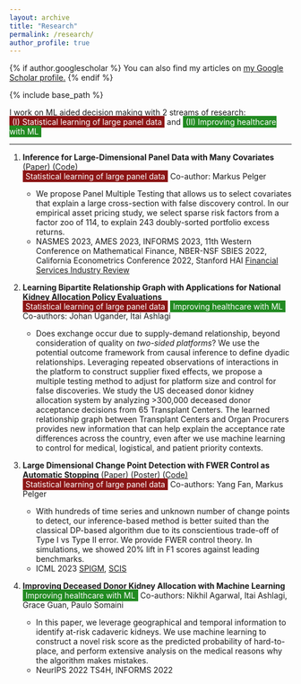 ```yaml
---
layout: archive
title: "Research"
permalink: /research/
author_profile: true
---
```


{% if author.googlescholar %}
  You can also find my articles on <u><a href="{{author.googlescholar}}">my Google Scholar profile</a>.</u>
{% endif %}

{% include base_path %}

I work on ML aided decision making with 2 streams of research:<br>
<span style="background-color: rgb(140, 21, 21);  color: white; padding: 2px 5px;">(I) Statistical learning of large panel data</span> and <span style="background-color: #228B22; color: white; padding: 2px 5px;">(II) Improving healthcare with ML</span>

------

1. **Inference for Large-Dimensional Panel Data with Many Covariates** [(Paper)](https://papers.ssrn.com/sol3/papers.cfm?abstract_id=4315891) [(Code)](https://github.com/jiachzou/panel_multiple_testing) <br>
	<span style="background-color: rgb(140, 21, 21);  color: white; padding: 2px 5px;"> Statistical learning of large panel data</span> Co-author: Markus Pelger <br>
    - We propose Panel Multiple Testing that allows us to select covariates that explain a large cross-section with false discovery control. In our empirical asset pricing study, we select sparse risk factors from a factor zoo of 114, to explain 243 doubly-sorted portfolio excess returns. 
    - NASMES 2023, AMES 2023, INFORMS 2023, 11th Western Conference on Mathematical Finance, NBER-NSF SBIES 2022, California Econometrics Conference 2022, Stanford HAI [Financial Services Industry Review](https://hai.stanford.edu/industry-brief-financial-services-and-ai)

2. **Learning Bipartite Relationship Graph with Applications for National Kidney Allocation Policy Evaluations** <br>
    <span style="background-color: rgb(140, 21, 21);  color: white; padding: 2px 5px;"> Statistical learning of large panel data</span> <span style="background-color: #228B22; color: white; padding: 2px 5px;"> Improving healthcare with ML</span> Co-authors: Johan Ugander, Itai Ashlagi <br>
    - Does exchange occur due to supply-demand relationship, beyond consideration of quality on _two-sided platforms_?  We use the potential outcome framework from causal inference to define dyadic relationships. Leveraging repeated observations of interactions in the platform to construct supplier fixed effects, we propose a multiple testing method to adjust for platform size and control for false discoveries. We study the US deceased donor kidney allocation system by analyzing >300,000 deceased donor acceptance decisions from 65 Transplant Centers. The learned relationship graph between Transplant Centers and Organ Procurers provides new information that can help explain the acceptance rate differences across the country, even after we use machine learning to control for medical, logistical, and patient priority contexts.

3. **Large Dimensional Change Point Detection with FWER Control as Automatic Stopping** [(Paper)](https://drive.google.com/file/d/15SotyMqpWBUTrwaCpzNGron2F4uz1wdL/view?usp=sharing) [(Poster)](https://drive.google.com/file/d/14xcom92GMaCcFZpjLXblOc4K5FlCr6rP/view?usp=sharing) [(Code)](https://github.com/yfan7/panel_CPD) <br>
	<span style="background-color: rgb(140, 21, 21);  color: white; padding: 2px 5px;"> Statistical learning of large panel data</span> Co-authors: Yang Fan, Markus Pelger <br>
    - With hundreds of time series and unknown number of change points to detect, our inference-based method is better suited than the classical DP-based algorithm due to its conscientious trade-off of Type I vs Type II error. We provide FWER control theory. In simulations, we showed 20% lift in F1 scores against leading benchmarks.
    - ICML 2023 [SPIGM](https://spigmworkshop.github.io/), [SCIS](https://sites.google.com/view/scis-workshop-23)

4. **Improving Deceased Donor Kidney Allocation with Machine Learning**<br>
    <span style="background-color: #228B22; color: white; padding: 2px 5px;"> Improving healthcare with ML</span> Co-authors: Nikhil Agarwal, Itai Ashlagi, Grace Guan, Paulo Somaini<br>
    - In this paper, we leverage geographical and temporal information to identify at-risk cadaveric kidneys. We use machine learning to construct a novel risk score as the predicted probability of hard-to-place, and perform extensive analysis on the medical reasons why the algorithm makes mistakes.
    - NeurIPS 2022 TS4H, INFORMS 2022

